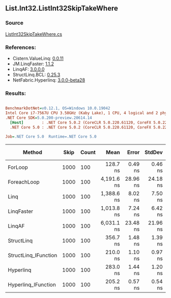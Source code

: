 ﻿## List.Int32.ListInt32SkipTakeWhere

### Source
[ListInt32SkipTakeWhere.cs](../LinqBenchmarks/List/Int32/ListInt32SkipTakeWhere.cs)

### References:
- Cistern.ValueLinq: [0.0.11](https://www.nuget.org/packages/Cistern.ValueLinq/0.0.11)
- JM.LinqFaster: [1.1.2](https://www.nuget.org/packages/JM.LinqFaster/1.1.2)
- LinqAF: [3.0.0.0](https://www.nuget.org/packages/LinqAF/3.0.0.0)
- StructLinq.BCL: [0.25.3](https://www.nuget.org/packages/StructLinq.BCL/0.25.3)
- NetFabric.Hyperlinq: [3.0.0-beta28](https://www.nuget.org/packages/NetFabric.Hyperlinq/3.0.0-beta28)

### Results:
``` ini

BenchmarkDotNet=v0.12.1, OS=Windows 10.0.19042
Intel Core i7-7567U CPU 3.50GHz (Kaby Lake), 1 CPU, 4 logical and 2 physical cores
.NET Core SDK=5.0.200-preview.20614.14
  [Host]        : .NET Core 5.0.2 (CoreCLR 5.0.220.61120, CoreFX 5.0.220.61120), X64 RyuJIT
  .NET Core 5.0 : .NET Core 5.0.2 (CoreCLR 5.0.220.61120, CoreFX 5.0.220.61120), X64 RyuJIT

Job=.NET Core 5.0  Runtime=.NET Core 5.0  

```
|               Method | Skip | Count |       Mean |    Error |   StdDev | Ratio | RatioSD |  Gen 0 | Gen 1 | Gen 2 | Allocated |
|--------------------- |----- |------ |-----------:|---------:|---------:|------:|--------:|-------:|------:|------:|----------:|
|              ForLoop | 1000 |   100 |   128.7 ns |  0.49 ns |  0.46 ns |  1.00 |    0.00 |      - |     - |     - |         - |
|          ForeachLoop | 1000 |   100 | 4,191.6 ns | 28.96 ns | 24.18 ns | 32.56 |    0.25 | 0.0153 |     - |     - |      40 B |
|                 Linq | 1000 |   100 | 1,388.6 ns |  8.02 ns |  7.50 ns | 10.79 |    0.06 | 0.0725 |     - |     - |     152 B |
|           LinqFaster | 1000 |   100 | 1,013.8 ns |  7.24 ns |  6.42 ns |  7.88 |    0.07 | 0.7458 |     - |     - |    1560 B |
|               LinqAF | 1000 |   100 | 6,031.1 ns | 23.48 ns | 21.96 ns | 46.87 |    0.26 |      - |     - |     - |         - |
|           StructLinq | 1000 |   100 |   356.7 ns |  1.48 ns |  1.39 ns |  2.77 |    0.01 | 0.0458 |     - |     - |      96 B |
| StructLinq_IFunction | 1000 |   100 |   210.0 ns |  1.10 ns |  0.97 ns |  1.63 |    0.01 |      - |     - |     - |         - |
|            Hyperlinq | 1000 |   100 |   283.0 ns |  1.44 ns |  1.20 ns |  2.20 |    0.01 |      - |     - |     - |         - |
|  Hyperlinq_IFunction | 1000 |   100 |   205.2 ns |  0.57 ns |  0.54 ns |  1.59 |    0.01 |      - |     - |     - |         - |
